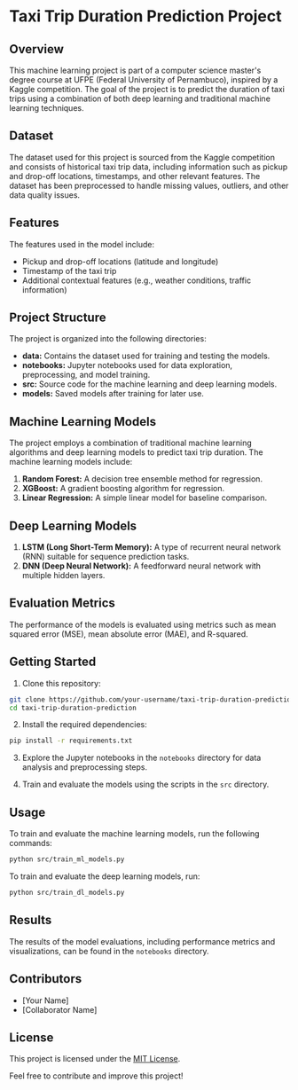 # Taxi Trip Duration Prediction Project

## Overview

This machine learning project is part of a computer science master's degree course at UFPE (Federal University of Pernambuco), inspired by a Kaggle competition. The goal of the project is to predict the duration of taxi trips using a combination of both deep learning and traditional machine learning techniques.

## Dataset

The dataset used for this project is sourced from the Kaggle competition and consists of historical taxi trip data, including information such as pickup and drop-off locations, timestamps, and other relevant features. The dataset has been preprocessed to handle missing values, outliers, and other data quality issues.

## Features

The features used in the model include:

- Pickup and drop-off locations (latitude and longitude)
- Timestamp of the taxi trip
- Additional contextual features (e.g., weather conditions, traffic information)

## Project Structure

The project is organized into the following directories:

- **data:** Contains the dataset used for training and testing the models.
- **notebooks:** Jupyter notebooks used for data exploration, preprocessing, and model training.
- **src:** Source code for the machine learning and deep learning models.
- **models:** Saved models after training for later use.

## Machine Learning Models

The project employs a combination of traditional machine learning algorithms and deep learning models to predict taxi trip duration. The machine learning models include:

1. **Random Forest:** A decision tree ensemble method for regression.
2. **XGBoost:** A gradient boosting algorithm for regression.
3. **Linear Regression:** A simple linear model for baseline comparison.

## Deep Learning Models

1. **LSTM (Long Short-Term Memory):** A type of recurrent neural network (RNN) suitable for sequence prediction tasks.
2. **DNN (Deep Neural Network):** A feedforward neural network with multiple hidden layers.

## Evaluation Metrics

The performance of the models is evaluated using metrics such as mean squared error (MSE), mean absolute error (MAE), and R-squared.

## Getting Started

1. Clone this repository:

```bash
git clone https://github.com/your-username/taxi-trip-duration-prediction.git
cd taxi-trip-duration-prediction
```

2. Install the required dependencies:

```bash
pip install -r requirements.txt
```

3. Explore the Jupyter notebooks in the `notebooks` directory for data analysis and preprocessing steps.

4. Train and evaluate the models using the scripts in the `src` directory.

## Usage

To train and evaluate the machine learning models, run the following commands:

```bash
python src/train_ml_models.py
```

To train and evaluate the deep learning models, run:

```bash
python src/train_dl_models.py
```

## Results

The results of the model evaluations, including performance metrics and visualizations, can be found in the `notebooks` directory.

## Contributors

- [Your Name]
- [Collaborator Name]

## License

This project is licensed under the [MIT License](LICENSE).

Feel free to contribute and improve this project!
